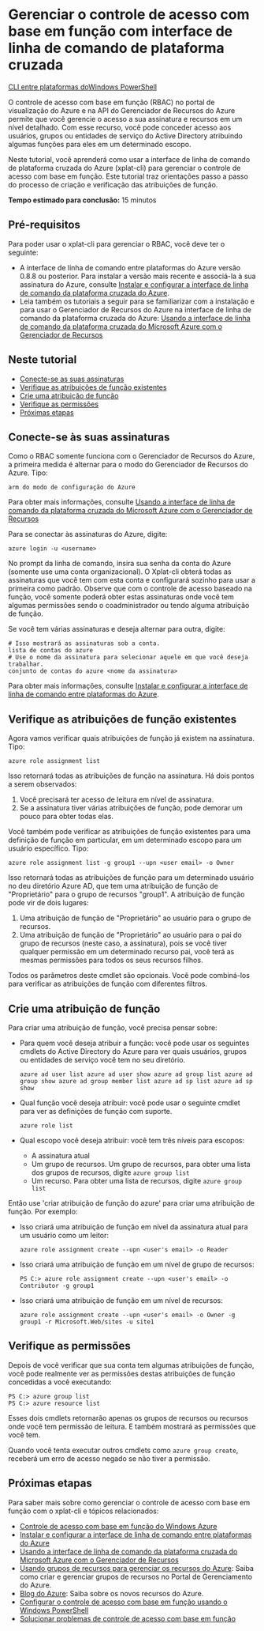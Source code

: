 ﻿<properties 
	pageTitle="Gerenciando o controle de acesso baseado em função com a interface de linha de comando entre plataformas do Azure" 
	description="Gerenciando o controle de acesso baseado em função com a interface de linha de comando entre plataformas" 
	services="" 
	documentationCenter="" 
	authors="guangyang" 
	manager="terrylan" 
	editor="mollybos"/>

<tags 
	ms.service="multiple" 
	ms.workload="multiple" 
	ms.tgt_pltfrm="command-line-interface" 
	ms.devlang="na" 
	ms.topic="article" 
	ms.date="11/03/2014" 
	ms.author="guayan"/>

# Gerenciar o controle de acesso com base em função com interface de linha de comando de plataforma cruzada #

<div class="dev-center-tutorial-selector sublanding"><a href="/pt-br/documentation/articles/powershell-rbac.md" title="Windows PowerShell" class="current">CLI entre plataformas do</a><a href="/pt-br/documentation/articles/xplat-cli-rbac.md" title="Cross-Platform CLI">Windows PowerShell</a></div>

O controle de acesso com base em função (RBAC) no portal de visualização do Azure e na API do Gerenciador de Recursos do Azure permite que você gerencie o acesso a sua assinatura e recursos em um nível detalhado. Com esse recurso, você pode conceder acesso aos usuários, grupos ou entidades de serviço do Active Directory atribuindo algumas funções para eles em um determinado escopo.

Neste tutorial, você aprenderá como usar a interface de linha de comando de plataforma cruzada do Azure (xplat-cli) para gerenciar o controle de acesso com base em função. Este tutorial traz orientações passo a passo do processo de criação e verificação das atribuições de função.

**Tempo estimado para conclusão:** 15 minutos

## Pré-requisitos ##

Para poder usar o xplat-cli para gerenciar o RBAC, você deve ter o seguinte:

- A interface de linha de comando entre plataformas do Azure versão 0.8.8 ou posterior. Para instalar a versão mais recente e associá-la à sua assinatura do Azure, consulte [Instalar e configurar a interface de linha de comando da plataforma cruzada do Azure](http://azure.microsoft.com/documentation/articles/xplat-cli/).
- Leia também os tutoriais a seguir para se familiarizar com a instalação e para usar o Gerenciador de Recursos do Azure na interface de linha de comando da plataforma cruzada do Azure: [Usando a interface de linha de comando da plataforma cruzada do Microsoft Azure com o Gerenciador de Recursos](http://azure.microsoft.com/documentation/articles/xplat-cli-azure-resource-manager/)

## Neste tutorial ##

* [Conecte-se as suas assinaturas](#connect)
* [Verifique as atribuições de função existentes](#check)
* [Crie uma atribuição de função](#create)
* [Verifique as permissões](#verify)
* [Próximas etapas](#next)

## <a id="connect"></a>Conecte-se às suas assinaturas ##

Como o RBAC somente funciona com o Gerenciador de Recursos do Azure, a primeira medida é alternar para o modo do Gerenciador de Recursos do Azure. Tipo:

    arm do modo de configuração do Azure

Para obter mais informações, consulte [Usando a interface de linha de comando da plataforma cruzada do Microsoft Azure com o Gerenciador de Recursos](http://azure.microsoft.com/documentation/articles/xplat-cli-azure-resource-manager/)

Para se conectar às assinaturas do Azure, digite:

    azure login -u <username>

No prompt da linha de comando, insira sua senha da conta do Azure (somente use uma conta organizacional). O Xplat-cli obterá todas as assinaturas que você tem com esta conta e configurará sozinho para usar a primeira como padrão. Observe que com o controle de acesso baseado na função, você somente poderá obter estas assinaturas onde você tem algumas permissões sendo o coadministrador ou tendo alguma atribuição de função. 

Se você tem várias assinaturas e deseja alternar para outra, digite:

    # Isso mostrará as assinaturas sob a conta.
    lista de contas do azure
    # Use o nome da assinatura para selecionar aquele em que você deseja trabalhar.
    conjunto de contas do azure <nome da assinatura>

Para obter mais informações, consulte [Instalar e configurar a interface de linha de comando entre plataformas do Azure](http://azure.microsoft.com/documentation/articles/xplat-cli/).

## <a id="check"></a>Verifique as atribuições de função existentes ##

Agora vamos verificar quais atribuições de função já existem na assinatura. Tipo:

    azure role assignment list

Isso retornará todas as atribuições de função na assinatura. Há dois pontos a serem observados:

1. Você precisará ter acesso de leitura em nível de assinatura.
2. Se a assinatura tiver várias atribuições de função, pode demorar um pouco para obter todas elas.

Você também pode verificar as atribuições de função existentes para uma definição de função em particular, em um determinado escopo para um usuário específico. Tipo:

    azure role assignment list -g group1 --upn <user email> -o Owner

Isso retornará todas as atribuições de função para um determinado usuário no deu diretório Azure AD, que tem uma atribuição de função de "Proprietário" para o grupo de recursos "group1". A atribuição de função pode vir de dois lugares:

1. Uma atribuição de função de "Proprietário" ao usuário para o grupo de recursos.
2. Uma atribuição de função de "Proprietário" ao usuário para o pai do grupo de recursos (neste caso, a assinatura), pois se você tiver qualquer permissão em um determinado recurso pai, você terá as mesmas permissões para todos os seus recursos filhos.

Todos os parâmetros deste cmdlet são opcionais. Você pode combiná-los para verificar as atribuições de função com diferentes filtros.

## <a id="create"></a>Crie uma atribuição de função ##

Para criar uma atribuição de função, você precisa pensar sobre:

- Para quem você deseja atribuir a função: você pode usar os seguintes cmdlets do Active Directory do Azure para ver quais usuários, grupos ou entidades de serviço você tem no seu diretório.

    `azure ad user list
    azure ad user show
    azure ad group list
    azure ad group show
    azure ad group member list
    azure ad sp list
    azure ad sp show`

- Qual função você deseja atribuir: você pode usar o seguinte cmdlet para ver as definições de função com suporte.

    `azure role list`

- Qual escopo você deseja atribuir: você tem três níveis para escopos:

    - A assinatura atual
    - Um grupo de recursos. Um grupo de recursos, para obter uma lista dos grupos de recursos, digite `azure group list`
    - Um recurso. Para obter uma lista de recursos, digite `azure group list`

Então use 'criar atribuição de função do azure' para criar uma atribuição de função. Por exemplo:

 - Isso criará uma atribuição de função em nível da assinatura atual para um usuário como um leitor:

    `azure role assignment create --upn <user's email> -o Reader`

- Isso criará uma atribuição de função em um nível de grupo de recursos:

    `PS C:> azure role assignment create --upn <user's email> -o Contributor -g group1`

- Isso criará uma atribuição de função em um nível de recursos:

    `azure role assignment create --upn <user's email> -o Owner -g group1 -r Microsoft.Web/sites -u site1`

## <a id="verify"></a>Verifique as permissões ##

Depois de você verificar que sua conta tem algumas atribuições de função, você pode realmente ver as permissões destas atribuições de função concedidas a você executando:

    PS C:> azure group list
    PS C:> azure resource list

Esses dois cmdlets retornarão apenas os grupos de recursos ou recursos onde você tem permissão de leitura. E também mostrará as permissões que você tem.

Quando você tenta executar outros cmdlets como `azure group create`, receberá um erro de acesso negado se não tiver a permissão.

## <a id="next"></a>Próximas etapas ##

Para saber mais sobre como gerenciar o controle de acesso com base em função com o xplat-cli e tópicos relacionados:

- [Controle de acesso com base em função do Windows Azure](http://azure.microsoft.com/documentation/articles/role-based-access-control-configure/)
- [Instalar e configurar a interface de linha de comando entre plataformas do Azure](http://azure.microsoft.com/documentation/articles/xplat-cli/)
- [Usando a interface de linha de comando da plataforma cruzada do Microsoft Azure com o Gerenciador de Recursos](http://azure.microsoft.com/documentation/articles/xplat-cli-azure-resource-manager/)
- [Usando grupos de recursos para gerenciar os recursos do Azure](http://azure.microsoft.com/documentation/articles/azure-preview-portal-using-resource-groups): Saiba como criar e gerenciar grupos de recursos no Portal de Gerenciamento do Azure.
- [Blog do Azure](http://blogs.msdn.com/windowsazure): Saiba sobre os novos recursos do Azure.
- [Configurar o controle de acesso com base em função usando o Windows PowerShell](http://azure.microsoft.com/documentation/articles/role-based-access-control-powershell/)
- [Solucionar problemas de controle de acesso com base em função](http://azure.microsoft.com/documentation/articles/role-based-access-control-troubleshooting/)

<!--HONumber=46--> 
